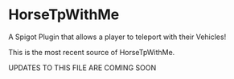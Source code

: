 # HorseTpWithMe
A Spigot Plugin that allows a player to teleport with their Vehicles!

This is the most recent source of HorseTpWithMe.

UPDATES TO THIS FILE ARE COMING SOON
